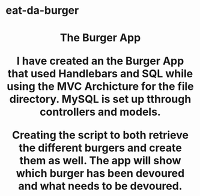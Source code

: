 # eat-da-burger
<h1 align="center">The Burger App</n1>

<p>I have created an the Burger App that used Handlebars and SQL while using the MVC Archicture for the file directory. MySQL is set up tthrough controllers and models.</p>

<p>Creating the script to both retrieve the different burgers and create them as well. The app will show which burger has been devoured and what needs to be devoured.</p>